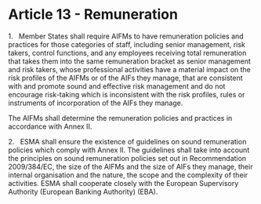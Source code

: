 # Article 13 - Remuneration


1.   Member States shall require AIFMs to have remuneration policies and practices for those categories of staff, including senior management, risk takers, control functions, and any employees receiving total remuneration that takes them into the same remuneration bracket as senior management and risk takers, whose professional activities have a material impact on the risk profiles of the AIFMs or of the AIFs they manage, that are consistent with and promote sound and effective risk management and do not encourage risk-taking which is inconsistent with the risk profiles, rules or instruments of incorporation of the AIFs they manage.

The AIFMs shall determine the remuneration policies and practices in accordance with Annex II.

2.   ESMA shall ensure the existence of guidelines on sound remuneration policies which comply with Annex II. The guidelines shall take into account the principles on sound remuneration policies set out in Recommendation 2009/384/EC, the size of the AIFMs and the size of AIFs they manage, their internal organisation and the nature, the scope and the complexity of their activities. ESMA shall cooperate closely with the European Supervisory Authority (European Banking Authority) (EBA).
